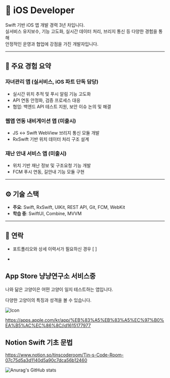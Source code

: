 

<!--
**SongYG77/SongYG77** is a ✨ _special_ ✨ repository because its `README.md` (this file) appears on your GitHub profile.

Here are some ideas to get you started:

- 🔭 I’m currently working on ...
- 🌱 I’m currently learning ...
- 👯 I’m looking to collaborate on ...
- 🤔 I’m looking for help with ...
- 💬 Ask me about ...
- 📫 How to reach me: ...
- 😄 Pronouns: ...
- ⚡ Fun fact: ...
-->



# 👋 iOS Developer 

Swift 기반 iOS 앱 개발 경력 3년 차입니다.  
실서비스 유지보수, 기능 고도화, 실시간 데이터 처리, 브리지 통신 등 다양한 경험을 통해  
안정적인 운영과 협업에 강점을 가진 개발자입니다.

---

## 📱 주요 경험 요약

### 자녀관리 앱 (실서비스, iOS 파트 단독 담당)
- 실시간 위치 추적 및 푸시 알림 기능 고도화
- API 연동 안정화, 검증 프로세스 대응
- 협업: 백엔드 API 테스트 지원, 보안 이슈 논의 및 해결

### 웹앱 연동 내비게이션 앱 (미출시)
- JS ↔ Swift WebView 브리지 통신 모듈 개발
- RxSwift 기반 위치 데이터 처리 구조 설계

### 재난 안내 서비스 앱 (미출시)
- 위치 기반 재난 정보 및 구조요청 기능 개발
- FCM 푸시 연동, 길안내 기능 모듈 구현

---

## ⚙️ 기술 스택

- **주요**: Swift, RxSwift, UIKit, REST API, Git, FCM, WebKit  
- **학습 중**: SwiftUI, Combine, MVVM

---

## 📩 연락

- 포트폴리오와 상세 이력서가 필요하신 경우 [  ]

- 
## App Store 냥냥연구소 서비스중
나와 닮은 고양이은 어떤 고양이 일지 테스트하는 앱입니다.

다양한 고양이의 특징과 성격을 볼 수 있습니다.

![Icon](https://user-images.githubusercontent.com/66679164/160271829-05f0af81-f98e-4bb3-91a3-221e9a805dcb.png)


https://apps.apple.com/kr/app/%EB%83%A5%EB%83%A5%EC%97%B0%EA%B5%AC%EC%86%8C/id1615177977


## Notion Swift 기초 문법
https://www.notion.so/tinscoderoom/Tin-s-Code-Room-07c75d5a3d1140d5a90c7dca56b12460

![Anurag's GitHub stats](https://github-readme-stats.vercel.app/api?username=SongYG77&show_icons=true&theme=radical)
